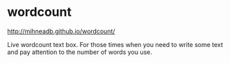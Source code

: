 wordcount
=========

http://mihneadb.github.io/wordcount/

Live wordcount text box. For those times when you need to write some text and pay attention to the number of words you use.
